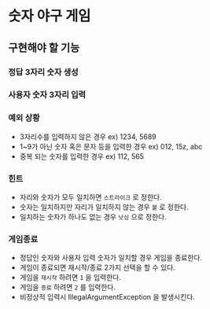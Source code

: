 # 숫자 야구 게임
## 구현해야 할 기능
### 정답 3자리 숫자 생성
### 사용자 숫자 3자리 입력
### 예외 상황
- 3자리수를 입력하지 않은 경우 ex) 1234, 5689
- 1~9가 아닌 숫자 혹은 문자 등을 입력한 경우 ex) 012, 15z, abc
- 중복 되는 숫자를 입력한 경우 ex) 112, 565
### 힌트
- 자리와 숫자가 모두 일치하면 `스트라이크` 로 정한다.
- 숫자는 일치하지만 자리가 일치하지 않는 경우 `볼` 로 정한다.
- 일치하는 숫자가 하나도 없는 경우 `낫싱` 으로 정한다.
### 게임종료
- 정답인 숫자와 사용자 입력 숫자가 일치할 경우 게임을 종료한다.
- 게임이 종료되면 재시작/종료 2가지 선택을 할 수 있다.
- 게임을 `재시작` 하려면 `1` 을 입력한다.
- 게임을 `종료` 하려면 `2` 를 입력한다.
- 비정상적 입력시 IllegalArgumentException 을 발생시킨다.
